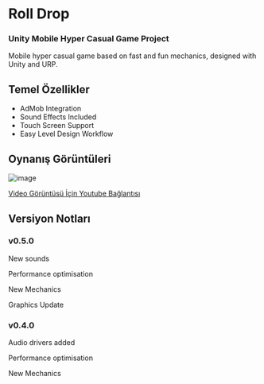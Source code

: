 # Roll Drop

### Unity Mobile Hyper Casual Game Project

Mobile hyper casual game based on fast and fun mechanics, designed with Unity and URP.

## Temel Özellikler

- AdMob Integration
- Sound Effects Included
- Touch Screen Support
- Easy Level Design Workflow

## Oynanış Görüntüleri

![image](https://github.com/3DKit/RollDrop/assets/101405775/c1c220c2-c557-499d-83b1-262c951b9537)

[Video Görüntüsü İçin Youtube Bağlantısı](https://youtu.be/1YDDjY2rAMI)

## Versiyon Notları
### v0.5.0
New sounds

Performance optimisation

New Mechanics

Graphics Update

### v0.4.0
Audio drivers added

Performance optimisation

New Mechanics

